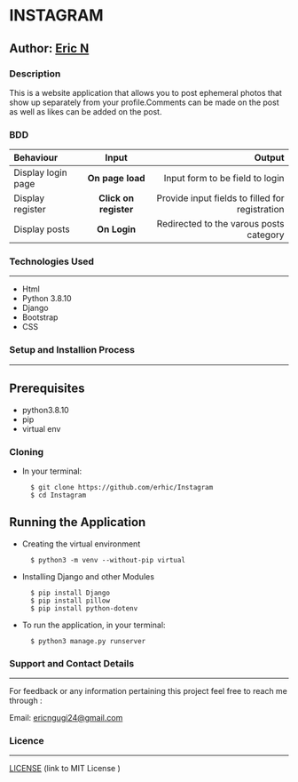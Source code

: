 # INSTAGRAM

## Author: [Eric N](https://github.com/erhic/Instagram)

### Description

This is a website application that allows you to post ephemeral photos that show up separately from your profile.Comments can be made on the post as well as likes can be added on the post.
### BDD

| Behaviour | Input | Output |
| :---------------- | :---------------: | ------------------: |
| Display login page | **On page load** | Input form to be field to login |
| Display register | **Click on register** | Provide input fields to filled for registration |
| Display posts  | **On Login** |Redirected to the varous posts category |


### Technologies Used
----
- Html
- Python 3.8.10
- Django
- Bootstrap
- CSS

### Setup and Installion Process
----
## Prerequisites
* python3.8.10
* pip
* virtual env

### Cloning
* In your terminal:

        $ git clone https://github.com/erhic/Instagram
        $ cd Instagram

## Running the Application
* Creating the virtual environment

        $ python3 -m venv --without-pip virtual
      
        
* Installing Django and other Modules

        $ pip install Django
        $ pip install pillow
        $ pip install python-dotenv
      
       
        




* To run the application, in your terminal:

        $ python3 manage.py runserver


### Support and Contact Details
----
For feedback or any information pertaining this project feel free to reach me through :

Email: ericngugi24@gmail.com

### Licence 
---
 [ LICENSE](LICENSE) 
 (link to MIT License )